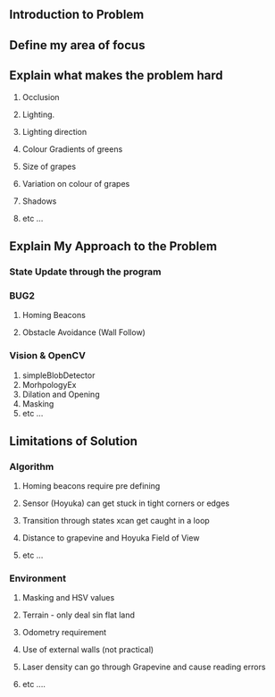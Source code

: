 
## Introduction to Problem

## Define my area of focus


## Explain what makes the problem hard

1. Occlusion

1. Lighting.

1. Lighting direction

1. Colour Gradients of greens

1. Size of grapes

1. Variation on colour of grapes

1. Shadows

1. etc ...

## Explain My Approach to the Problem

### State Update through the program

### BUG2

1. Homing Beacons

1. Obstacle Avoidance (Wall Follow)

### Vision & OpenCV

1. simpleBlobDetector
1. MorhpologyEx
1. Dilation and Opening
1. Masking
1. etc ...

## Limitations of Solution

### Algorithm

1. Homing beacons require pre defining

1. Sensor (Hoyuka) can get stuck in tight corners or edges

1. Transition through states xcan get caught in a loop

1. Distance to grapevine and Hoyuka Field of View

1. etc ...

### Environment

1. Masking and HSV values

1. Terrain - only deal sin flat land

1. Odometry requirement

1. Use of external walls (not practical)

1. Laser density can go through Grapevine and cause reading errors

1. etc ....